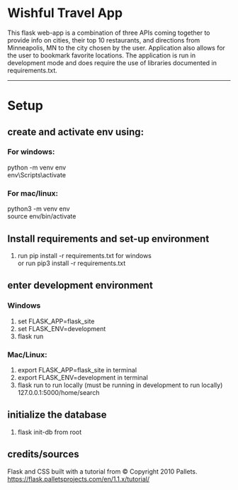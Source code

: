 # Wishful Travel App
This flask web-app is a combination of three APIs coming together to provide 
info on cities, their top 10 restaurants, and directions from Minneapolis, MN
to the city chosen by the user. Application also allows for the user to bookmark 
favorite locations. The application is run in development mode and does require
the use of libraries documented in requirements.txt.

---

# Setup

## create and activate env using:
### For windows:
python -m venv env <br />
env\Scripts\activate

### For mac/linux:
python3 -m venv env <br />
source env/bin/activate

## Install requirements and set-up environment
1) run pip install -r requirements.txt for windows <br />or run pip3 install -r requirements.txt

## enter development environment
### Windows
1) set FLASK_APP=flask_site
2) set FLASK_ENV=development
3) flask run

### Mac/Linux:
1) export FLASK_APP=flask_site in terminal
2) export FLASK_ENV=development in terminal
3) flask run to run locally (must be running in development to run locally)
127.0.0.1:5000/home/search

## initialize the database
1) flask init-db from root

## credits/sources
Flask and CSS built with a tutorial from © Copyright 2010 Pallets.
https://flask.palletsprojects.com/en/1.1.x/tutorial/